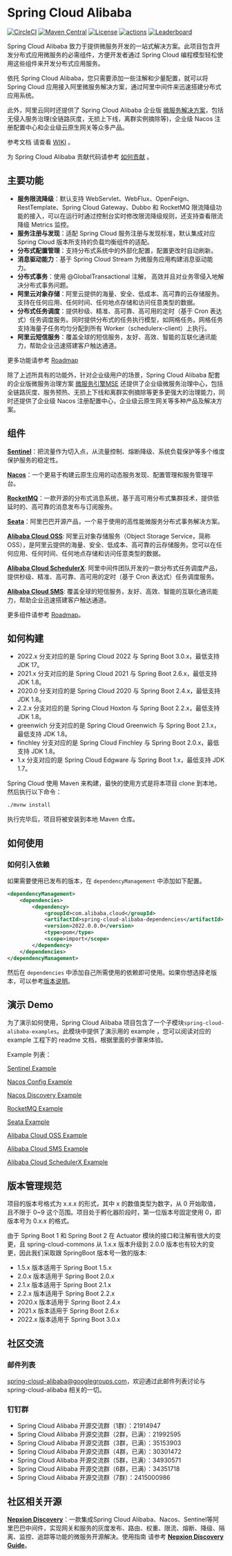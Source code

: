 # Spring Cloud Alibaba

[![CircleCI](https://circleci.com/gh/alibaba/spring-cloud-alibaba/tree/2022.x.svg?style=svg)](https://circleci.com/gh/alibaba/spring-cloud-alibaba/tree/2022.x)
[![Maven Central](https://img.shields.io/maven-central/v/com.alibaba.cloud/spring-cloud-alibaba-dependencies.svg?label=Maven%20Central)](https://search.maven.org/search?q=g:com.alibaba.cloud%20AND%20a:spring-cloud-alibaba-dependencies)
[![License](https://img.shields.io/badge/license-Apache%202-4EB1BA.svg)](https://www.apache.org/licenses/LICENSE-2.0.html)
[![actions](https://github.com/alibaba/spring-cloud-alibaba/workflows/Integration%20Testing/badge.svg)](https://github.com/alibaba/spring-cloud-alibaba/actions)
[![Leaderboard](https://img.shields.io/badge/SCA-Check%20Your%20Contribution-orange)](https://opensource.alibaba.com/contribution_leaderboard/details?projectValue=sca)

Spring Cloud Alibaba 致力于提供微服务开发的一站式解决方案。此项目包含开发分布式应用微服务的必需组件，方便开发者通过 Spring Cloud 编程模型轻松使用这些组件来开发分布式应用服务。

依托 Spring Cloud Alibaba，您只需要添加一些注解和少量配置，就可以将 Spring Cloud 应用接入阿里微服务解决方案，通过阿里中间件来迅速搭建分布式应用系统。

此外，阿里云同时还提供了 Spring Cloud Alibaba 企业版 [微服务解决方案](https://www.aliyun.com/product/aliware/mse?spm=github.spring.com.topbar)，包括无侵入服务治理(全链路灰度，无损上下线，离群实例摘除等)，企业级 Nacos 注册配置中心和企业级云原生网关等众多产品。

参考文档 请查看 [WIKI](https://github.com/alibaba/spring-cloud-alibaba/wiki) 。

为 Spring Cloud Alibaba 贡献代码请参考 [如何贡献](https://github.com/alibaba/spring-cloud-alibaba/wiki/%E5%A6%82%E4%BD%95%E8%B4%A1%E7%8C%AE%E4%BB%A3%E7%A0%81) 。

## 主要功能

* **服务限流降级**：默认支持 WebServlet、WebFlux、OpenFeign、RestTemplate、Spring Cloud Gateway、Dubbo 和 RocketMQ 限流降级功能的接入，可以在运行时通过控制台实时修改限流降级规则，还支持查看限流降级 Metrics 监控。
* **服务注册与发现**：适配 Spring Cloud 服务注册与发现标准，默认集成对应 Spring Cloud 版本所支持的负载均衡组件的适配。
* **分布式配置管理**：支持分布式系统中的外部化配置，配置更改时自动刷新。
* **消息驱动能力**：基于 Spring Cloud Stream 为微服务应用构建消息驱动能力。
* **分布式事务**：使用 @GlobalTransactional 注解， 高效并且对业务零侵入地解决分布式事务问题。
* **阿里云对象存储**：阿里云提供的海量、安全、低成本、高可靠的云存储服务。支持在任何应用、任何时间、任何地点存储和访问任意类型的数据。
* **分布式任务调度**：提供秒级、精准、高可靠、高可用的定时（基于 Cron 表达式）任务调度服务。同时提供分布式的任务执行模型，如网格任务。网格任务支持海量子任务均匀分配到所有 Worker（schedulerx-client）上执行。
* **阿里云短信服务**：覆盖全球的短信服务，友好、高效、智能的互联化通讯能力，帮助企业迅速搭建客户触达通道。


更多功能请参考 [Roadmap](https://github.com/alibaba/spring-cloud-alibaba/blob/2022.x/Roadmap-zh.md)

除了上述所具有的功能外，针对企业级用户的场景，Spring Cloud Alibaba 配套的企业版微服务治理方案 [微服务引擎MSE](https://www.aliyun.com/product/aliware/mse?spm=github.spring.com.topbar) 还提供了企业级微服务治理中心，包括全链路灰度、服务预热、无损上下线和离群实例摘除等更多更强大的治理能力，同时还提供了企业级 Nacos 注册配置中心，企业级云原生网关等多种产品及解决方案。

## 组件

**[Sentinel](https://github.com/alibaba/Sentinel)**：把流量作为切入点，从流量控制、熔断降级、系统负载保护等多个维度保护服务的稳定性。

**[Nacos](https://github.com/alibaba/Nacos)**：一个更易于构建云原生应用的动态服务发现、配置管理和服务管理平台。

**[RocketMQ](https://rocketmq.apache.org/)**：一款开源的分布式消息系统，基于高可用分布式集群技术，提供低延时的、高可靠的消息发布与订阅服务。

**[Seata](https://github.com/seata/seata)**：阿里巴巴开源产品，一个易于使用的高性能微服务分布式事务解决方案。

**[Alibaba Cloud OSS](https://www.aliyun.com/product/oss)**: 阿里云对象存储服务（Object Storage Service，简称 OSS），是阿里云提供的海量、安全、低成本、高可靠的云存储服务。您可以在任何应用、任何时间、任何地点存储和访问任意类型的数据。

**[Alibaba Cloud SchedulerX](https://cn.aliyun.com/aliware/schedulerx)**: 阿里中间件团队开发的一款分布式任务调度产品，提供秒级、精准、高可靠、高可用的定时（基于 Cron 表达式）任务调度服务。

**[Alibaba Cloud SMS](https://www.aliyun.com/product/sms)**: 覆盖全球的短信服务，友好、高效、智能的互联化通讯能力，帮助企业迅速搭建客户触达通道。

更多组件请参考 [Roadmap](https://github.com/alibaba/spring-cloud-alibaba/blob/2022.0/Roadmap-zh.md)。

## 如何构建
* 2022.x 分支对应的是 Spring Cloud 2022 与 Spring Boot 3.0.x，最低支持 JDK 17。
* 2021.x 分支对应的是 Spring Cloud 2021 与 Spring Boot 2.6.x，最低支持 JDK 1.8。
* 2020.0 分支对应的是 Spring Cloud 2020 与 Spring Boot 2.4.x，最低支持 JDK 1.8。
* 2.2.x 分支对应的是 Spring Cloud Hoxton 与 Spring Boot 2.2.x，最低支持 JDK 1.8。
* greenwich 分支对应的是 Spring Cloud Greenwich 与 Spring Boot 2.1.x，最低支持 JDK 1.8。
* finchley 分支对应的是 Spring Cloud Finchley 与 Spring Boot 2.0.x，最低支持 JDK 1.8。
* 1.x 分支对应的是 Spring Cloud Edgware 与 Spring Boot 1.x，最低支持 JDK 1.7。

Spring Cloud 使用 Maven 来构建，最快的使用方式是将本项目 clone 到本地，然后执行以下命令：
```bash
./mvnw install
```
执行完毕后，项目将被安装到本地 Maven 仓库。

## 如何使用

### 如何引入依赖

如果需要使用已发布的版本，在 `dependencyManagement` 中添加如下配置。
```xml
<dependencyManagement>
    <dependencies>
        <dependency>
            <groupId>com.alibaba.cloud</groupId>
            <artifactId>spring-cloud-alibaba-dependencies</artifactId>
            <version>2022.0.0.0</version>
            <type>pom</type>
            <scope>import</scope>
        </dependency>
    </dependencies>
</dependencyManagement>
```
然后在 `dependencies` 中添加自己所需使用的依赖即可使用。如果你想选择老版本，可以参考[版本说明](https://github.com/alibaba/spring-cloud-alibaba/wiki/%E7%89%88%E6%9C%AC%E8%AF%B4%E6%98%8E)。

## 演示 Demo

为了演示如何使用，Spring Cloud Alibaba 项目包含了一个子模块`spring-cloud-alibaba-examples`。此模块中提供了演示用的 example ，您可以阅读对应的 example 工程下的 readme 文档，根据里面的步骤来体验。

Example 列表：

[Sentinel Example](https://github.com/alibaba/spring-cloud-alibaba/tree/2022.x/spring-cloud-alibaba-examples/sentinel-example/sentinel-core-example/readme-zh.md)

[Nacos Config Example](https://github.com/alibaba/spring-cloud-alibaba/blob/2022.x/spring-cloud-alibaba-examples/nacos-example/readme-zh.md#spring-cloud-alibaba-nacos-config)

[Nacos Discovery Example](https://github.com/alibaba/spring-cloud-alibaba/blob/2022.x/spring-cloud-alibaba-examples/nacos-example/readme-zh.md#spring-cloud-alibaba-nacos-discovery)

[RocketMQ Example](https://github.com/alibaba/spring-cloud-alibaba/blob/2022.x/spring-cloud-alibaba-examples/rocketmq-example/readme-zh.md)

[Seata Example](https://github.com/alibaba/spring-cloud-alibaba/blob/2022.x/spring-cloud-alibaba-examples/seata-example/readme-zh.md)

[Alibaba Cloud OSS Example](https://github.com/alibaba/aliyun-spring-boot/tree/master/aliyun-spring-boot-samples/aliyun-oss-spring-boot-sample)

[Alibaba Cloud SMS Example](https://github.com/alibaba/aliyun-spring-boot/tree/master/aliyun-spring-boot-samples/aliyun-sms-spring-boot-sample)

[Alibaba Cloud SchedulerX Example](https://github.com/alibaba/aliyun-spring-boot)

## 版本管理规范

项目的版本号格式为 x.x.x 的形式，其中 x 的数值类型为数字，从 0 开始取值，且不限于 0~9 这个范围。项目处于孵化器阶段时，第一位版本号固定使用 0，即版本号为 0.x.x 的格式。

由于 Spring Boot 1 和 Spring Boot 2 在 Actuator 模块的接口和注解有很大的变更，且 spring-cloud-commons 从 1.x.x 版本升级到 2.0.0 版本也有较大的变更，因此我们采取跟 SpringBoot 版本号一致的版本:

* 1.5.x 版本适用于 Spring Boot 1.5.x
* 2.0.x 版本适用于 Spring Boot 2.0.x
* 2.1.x 版本适用于 Spring Boot 2.1.x
* 2.2.x 版本适用于 Spring Boot 2.2.x
* 2020.x 版本适用于 Spring Boot 2.4.x
* 2021.x 版本适用于 Spring Boot 2.6.x
* 2022.x 版本适用于 Spring Boot 3.0.x

## 社区交流

### 邮件列表

spring-cloud-alibaba@googlegroups.com，欢迎通过此邮件列表讨论与 spring-cloud-alibaba 相关的一切。

### 钉钉群

* Spring Cloud Alibaba 开源交流群（1群）：21914947
* Spring Cloud Alibaba 开源交流群（2群，已满）：21992595
* Spring Cloud Alibaba 开源交流群（3群，已满）：35153903
* Spring Cloud Alibaba 开源交流群（4群，已满）：30301472
* Spring Cloud Alibaba 开源交流群（5群，已满）：34930571
* Spring Cloud Alibaba 开源交流群（6群，已满）：34351718
* Spring Cloud Alibaba 开源交流群（7群）：2415000986

## 社区相关开源

**[Nepxion Discovery](https://github.com/Nepxion/Discovery)**：一款集成Spring Cloud Alibaba、Nacos、Sentinel等阿里巴巴中间件，实现网关和服务的灰度发布、路由、权重、限流、熔断、降级、隔离、监控、追踪等功能的微服务开源解决。使用指南 请参考 **[Nepxion Discovery Guide](https://github.com/Nepxion/DiscoveryGuide)**。
